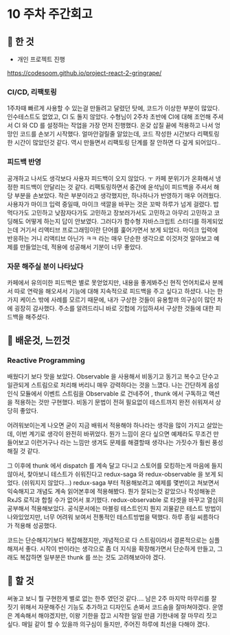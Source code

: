# 10 주차 주간회고

## 🎉 한 것

- 개인 프로젝트 진행

https://codesoom.github.io/project-react-2-gringrape/

### CI/CD, 리팩토링

1주차때 빠르게 사용할 수 있는걸 만들려고 달렸던 탓에, 코드가 이상한 부분이 많았다. 인수테스트도 없었고, CI 도 돌지 않았다. 수형님이 2주차 초반에 CI에 대해 조언해 주셔서 CI 와 CD 를 설정하는 작업을 가장 먼저 진행했다. 온갖 삽질 끝에 적용하고 나서 엉망인 코드를 손보기 시작했다. 얼마안걸릴줄 알았는데, 코드 작성한 시간보다 리팩토링한 시간이 많았던것 같다. 역시 만들면서 리팩토링 단계를 잘 안하면 다 갚게 되어있다..

### 피드백 반영

공개하고 나서도 생각보다 사용자 피드백이 오지 않았다. ㅜ 카페 분위기가 온화해서 냉정한 피드백이 안달리는 것 같다. 리팩토링하면서 중간에 윤석님이 피드백을 주셔서 해당 부분을 손보았다. 작은 부분이라고 생각했지만, 하나하나가 반영하기 매우 어려웠다. 사용자가 마이크 입력 중일때, 마이크 색깔을 바꾸는 것은 꼬박 하루가 넘게 걸렸다. 밥먹다가도 고민하고 낮잠자다가도 고민하고 장보러가서도 고민하고 아무리 고민하고 코딩해도 어떻게 하는지 답이 안보였다. 그러다가 함수형 자바스크립트 스터디를 하게되었는데 거기서 리액티브 프로그래밍이란 단어를 훑어가면서 보게 되었다. 마이크 입력에 반응하는 거니 리액티브 아닌가 ㅋㅋ 라는 매우 단순한 생각으로 이것저것 알아보고 예제를 만들었는데, 적용에 성공해서 기분이 너무 좋았다. 

### 자문 해주실 분이 나타났다

카페에서 유의미한 피드백은 별로 못얻었지만, 내용을 좋게봐주신 현직 언어치료사 분께서 따로 연락을 해오셔서 기능에 대해 지속적으로 피드백을 주고 싶다고 하셨다. 나는 한가지 케이스 밖에 사례를 모르기 때문에, 내가 구상한 것들이 유용할까 의구심이 많던 차에 굉장히 감사했다. 주소를 알려드리니 바로 깃헙에 가입하셔서 구상한 것들에 대한 피드백을 해주셨다. 

## 📗 배운것, 느낀것

### Reactive Programming

배웠다기 보다 맛을 보았다. Observable 을 사용해서 비동기고 동기고 복수고 단수고 일관되게 스트림으로 처리해 버리니 매우 강력하다는 것을 느꼈다. 나는 간단하게 음성인식 모듈에서 이벤트 스트림을 Observable 로 건네주어 , thunk 에서 구독하고 액션을 적용하는 것만 구현했다. 비동기 문법이 전혀 필요없이 테스트까지 완전 쉬워져서 상당히 좋았다. 

어려워보이는게 나오면 굳이 지금 배워서 적용해야 하나라는 생각을 많이 가지고 살았는데, 이번 계기로 생각이 완전히 바뀌었다. 뭔가 느낌이 온다 싶으면 예제라도 무조건 만들어보고 이런거구나 라는 느낌만 생겨도 문제를 해결할때 생각나는 가짓수가 훨씬 풍성해질 것 같다.

그 이후에 thunk 에서 dispatch 를 계속 달고 다니고 스토어를 모킹하는게 마음에 들지 않아서, 찾아보니 테스트가 쉬워진다고 redux-saga 와 redux-observable 을 보게 되었다. (쉬워지지 않았다...) redux-saga 부터 적용해보려고 예제를 몇번이고 쳐보면서 익숙해지고 개념도 계속 읽어본후에 적용해봤다. 뭔가 잘되는것 같았으나 작성해놓은 RxJS 로직과 합칠 수가 없어서 포기했다. redux-observable 로 타겟을 바꾸고 열심히 공부해서 적용해보았다. 공식문서에는 마블링 테스트인지 뭔지 괴물같은 테스트 방법이 나와있었지만, 너무 어려워 보여서 전통적인 테스트방법을 택했다. 하루 종일 씨름하다가 적용해 성공했다.

코드는 단순해지기보다 복잡해졌지만, 개념적으로 다 스트림이라서 결론적으로는 심플해져서 좋다. 시작이 반이라는 생각으로 좀 더 지식을 확장해가면서 단순하게 만들고, 그래도 복잡하면 일부분은 thunk 를 쓰는 것도 고려해보아야 겠다. 

## 🎈 할 것

써놓고 보니 뭘 구현한게 별로 없는 한주 였던것 같다.... 남은 2주 마지막 마무리를 잘 짓기 위해서 자문해주신 기능도 추가하고 디자인도 손봐서 코드숨을 잘마쳐야겠다. 운영은 계속해서 해야겠지만, 이왕 기한을 잡고 시작한 일일 만큼 기한내에 잘 마무리 짓고 싶다. 매일 같이 할 수 있을까 의구심이 들지만, 주어진 하루에 최선을 다해야 겠다. 